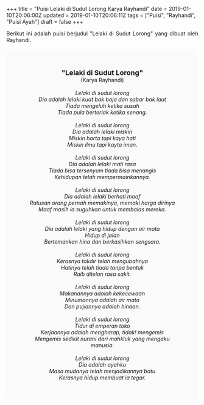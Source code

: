 +++
title = "Puisi Lelaki di Sudut Lorong Karya Rayhandi"
date = 2019-01-10T20:06:00Z
updated = 2019-01-10T20:06:11Z
tags = ["Puisi", "Rayhandi", "Puisi Ayah"]
draft = false
+++

<div dir="ltr" style="text-align: left;" trbidi="on"><div style="text-align: justify;">Berikut ini adalah puisi berjudul "Lelaki di Sudut Lorong" yang dibuat oleh Rayhandi.</div><br /><div style="background: #FAFAFA; font-size: 14px; height: auto; margin: 0 auto; padding: 50px; text-align: center; width: auto;"><span style="font-size: 18px;"><b>"Lelaki di Sudut Lorong"</b></span><br />(Karya Rayhandi)<br /><br /><i>Lelaki di sudut lorong<br />Dia adalah lelaki kuat bak baja dan sabar bak laut<br />Tiada mengeluh ketika susah<br />Tiada pula berteriak ketika senang.<br /><br />Lelaki di sudut lorong<br />Dia adalah lelaki miskin<br />Miskin harta tapi kaya hati<br />Miskin ilmu tapi kayta iman.<br /><br />Lelaki di sudut lorong<br />Dia adalah lelaki mati rasa<br />Tiada bisa tersenyum tiada bisa menangis<br />Kehidupan telah mempermainkannya.<br /><br />Lelaki di sudut lorong<br />Dia adalah lelaki berhati maaf<br />Ratusan orang pernah memakinya, memaki harga dirinya<br />Maaf masih ia suguhkan untuk membalas mereka.<br /><br />Lelaki di sudut lorong<br />Dia adalah lelaki yang hidup dengan air mata<br />Hidup di jalan<br />Bertemankan hina dan berkasihkan sengsara.<br /><br />Lelaki di sudut lorong<br />Kerasnya takdir telah mengubahnya<br />Hatinya telah tiada tanpa bentuk<br />Raib ditelan rasa sakit.<br /><br />Lelaki di sudut lorong<br />Makanannya adalah kekecewaan<br />Minumannya adalah air mata<br />Dan pujiannya adalah hinaan.<br /><br />Lelaki di sudut lorong<br />Tidur di emperan toko<br />Kerjaannya adalah mengharap, tidak! mengemis<br />Mengemis sedikit nurani dari mahkluk yang mengaku manusia.<br /><br />Lelaki di sudut lorong<br />Dia adalah ayahku<br />Masa mudanya telah menjadikannya batu<br />Kerasnya hidup membuat ia tegar.<br /></i> </div></div>
